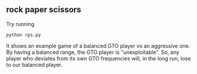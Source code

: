 ## rock paper scissors

Try running 
```
python rps.py
```
It shows an example game of a balanced GTO player vs an aggressive one. By having a balanced range, the GTO player is "unexploitable". So, any player who deviates from its own GTO frequencies will, in the long run, lose to our balanced player.
